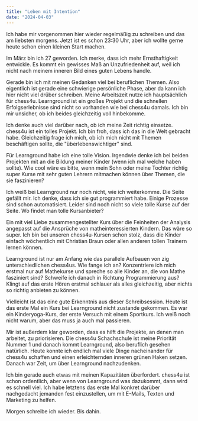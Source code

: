```yaml
---
title: "Leben mit Intention"
date: "2024-04-03"
---
```


Ich habe mir vorgenommen hier wieder regelmäßig zu schreiben und das am liebsten morgens. Jetzt ist es schon 23:30 Uhr, aber ich wollte gerne heute schon einen kleinen Start machen.

Im März bin ich 27 geworden. Ich merke, dass ich mehr Ernsthaftigkeit entwickle. Es kommt ein gewisses Maß an Unzufriedenheit auf, weil ich nicht nach meinem inneren Bild eines guten Lebens handle.

Gerade bin ich mit meinen Gedanken viel bei beruflichen Themen. Also eigentlich ist gerade eine schwierige persönliche Phase, aber da kann ich hier nicht viel drüber schreiben. Meine Arbeitszeit nutze ich hauptsächlich für chess4u. Learnground ist ein großes Projekt und die schnellen Erfolgserlebnisse sind nicht so vorhanden wie bei chess4u damals. Ich bin mir unsicher, ob ich beides gleichzeitig voll hinbekomme.

Ich denke auch viel darüber nach, ob ich meine Zeit richtig einsetze. chess4u ist ein tolles Projekt. Ich bin froh, dass ich das in die Welt gebracht habe. Gleichzeitig frage ich mich, ob ich mich nicht mit Themen beschäftigen sollte, die "überlebenswichtiger" sind.

Für Learnground habe ich eine tolle Vision. Irgendwie denke ich bei beiden Projekten mit an die Bildung meiner Kinder (wenn ich mal welche haben sollte). Wie cool wäre es bitte, wenn mein Sohn oder meine Tochter richtig super Kurse mit sehr guten Lehrern mitmachen können über Themen, die sie faszinieren?

Ich weiß bei Learnground nur noch nicht, wie ich weiterkomme. Die Seite gefällt mir. Ich denke, dass ich sie gut programmiert habe. Einige Prozesse sind schon automatisiert. Leider sind noch nicht so viele tolle Kurse auf der Seite. Wo findet man tolle Kursanbieter?

Ein mit viel Liebe zusammengestellter Kurs über die Feinheiten der Analysis angepasst auf die Ansprüche von matheinteressierten Kindern. Das wäre so super. Ich bin bei unseren chess4u-Kursen schon stolz, dass die Kinder einfach wöchentlich mit Christian Braun oder allen anderen tollen Trainern lernen können.

Learnground ist nur am Anfang wie das parallele Aufbauen von zig unterschiedlichen chess4us. Wie fange ich an? Konzentriere ich mich erstmal nur auf Mathekurse und spreche so alle Kinder an, die von Mathe fasziniert sind? Schweife ich danach in Richtung Programmierung aus? Klingt auf das erste Hören erstmal schlauer als alles gleichzeitig, aber nichts so richtig anbieten zu können.

Vielleicht ist das eine gute Erkenntnis aus dieser Schreibsession. Heute ist das erste Mal ein Kurs bei Learnground nicht zustande gekommen. Es war ein Kinderyoga-Kurs, der erste Versuch mit einem Sportkurs. Ich weiß noch nicht warum, aber das muss ja auch mal passieren.

Mir ist außerdem klar geworden, dass es hilft die Projekte, an denen man arbeitet, zu priorisieren. Die chess4u Schachschule ist meine Priorität Nummer 1 und danach kommt Learnground, also beruflich gesehen natürlich. Heute konnte ich endlich mal viele Dinge nacheinander für chess4u schaffen und einen erleichternden inneren grünen Haken setzen. Danach war Zeit, um über Learnground nachzudenken.

Ich bin gerade auch etwas mit meinen Kapazitäten überfordert. chess4u ist schon ordentlich, aber wenn von Learnground was dazukommt, dann wird es schnell viel. Ich habe letztens das erste Mal konkret darüber nachgedacht jemanden fest einzustellen, um mit E-Mails, Texten und Marketing zu helfen.

Morgen schreibe ich wieder. Bis dahin.
